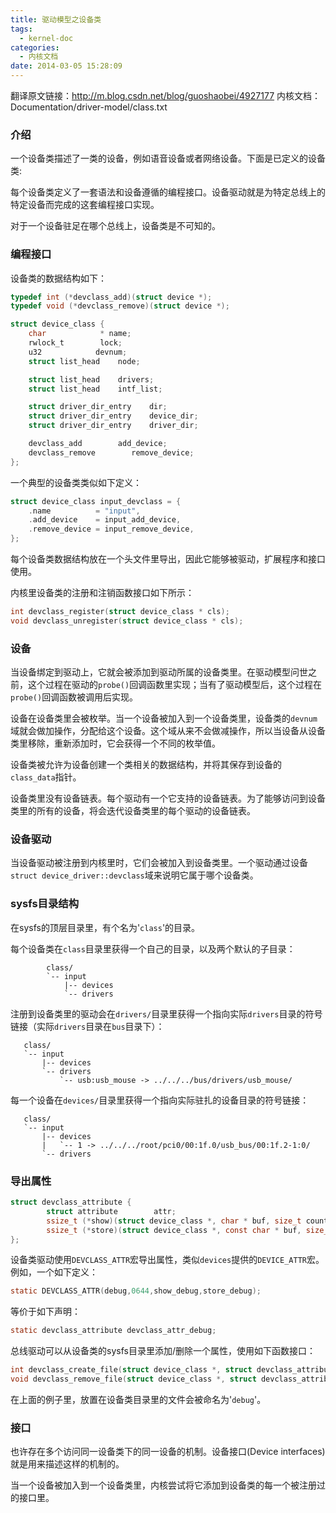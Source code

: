 ```yaml
---
title: 驱动模型之设备类
tags:
  - kernel-doc
categories:
  - 内核文档
date: 2014-03-05 15:28:09
---
```


翻译原文链接：<http://m.blog.csdn.net/blog/guoshaobei/4927177>
内核文档：Documentation/driver-model/class.txt
<!--more-->

### 介绍

一个设备类描述了一类的设备，例如语音设备或者网络设备。下面是已定义的设备类:

<Insert List of Device Classes Here>

每个设备类定义了一套语法和设备遵循的编程接口。设备驱动就是为特定总线上的特定设备而完成的这套编程接口实现。

对于一个设备驻足在哪个总线上，设备类是不可知的。

### 编程接口

设备类的数据结构如下：
```c
typedef int (*devclass_add)(struct device *);
typedef void (*devclass_remove)(struct device *);

struct device_class {
    char            * name;
    rwlock_t        lock;
    u32            devnum;
    struct list_head    node;

    struct list_head    drivers;
    struct list_head    intf_list;

    struct driver_dir_entry    dir;
    struct driver_dir_entry    device_dir;
    struct driver_dir_entry    driver_dir;

    devclass_add        add_device;
    devclass_remove        remove_device;
};
```
一个典型的设备类类似如下定义：
```c
struct device_class input_devclass = {
    .name          = "input",
    .add_device    = input_add_device,
    .remove_device = input_remove_device,
};
```
每个设备类数据结构放在一个头文件里导出，因此它能够被驱动，扩展程序和接口使用。

内核里设备类的注册和注销函数接口如下所示：
```c
int devclass_register(struct device_class * cls);
void devclass_unregister(struct device_class * cls);
```

### 设备

当设备绑定到驱动上，它就会被添加到驱动所属的设备类里。在驱动模型问世之前，这个过程在驱动的`probe()`回调函数里实现；当有了驱动模型后，这个过程在`probe()`回调函数被调用后实现。

设备在设备类里会被枚举。当一个设备被加入到一个设备类里，设备类的`devnum`域就会做加操作，分配给这个设备。这个域从来不会做减操作，所以当设备从设备类里移除，重新添加时，它会获得一个不同的枚举值。

设备类被允许为设备创建一个类相关的数据结构，并将其保存到设备的`class_data`指针。

设备类里没有设备链表。每个驱动有一个它支持的设备链表。为了能够访问到设备类里的所有的设备，将会迭代设备类里的每个驱动的设备链表。

### 设备驱动

当设备驱动被注册到内核里时，它们会被加入到设备类里。一个驱动通过设备`struct device_driver::devclass`域来说明它属于哪个设备类。

### sysfs目录结构

在sysfs的顶层目录里，有个名为'`class`'的目录。

每个设备类在`class`目录里获得一个自己的目录，以及两个默认的子目录：
```
        class/
        `-- input
            |-- devices
            `-- drivers
```
注册到设备类里的驱动会在`drivers/`目录里获得一个指向实际`drivers`目录的符号链接（实际`drivers`目录在`bus`目录下）：
```
   class/
   `-- input
       |-- devices
       `-- drivers
           `-- usb:usb_mouse -> ../../../bus/drivers/usb_mouse/
```

每一个设备在`devices/`目录里获得一个指向实际驻扎的设备目录的符号链接：
```
   class/
   `-- input
       |-- devices
       |   `-- 1 -> ../../../root/pci0/00:1f.0/usb_bus/00:1f.2-1:0/
       `-- drivers
```

### 导出属性

```c
struct devclass_attribute {
        struct attribute        attr;
        ssize_t (*show)(struct device_class *, char * buf, size_t count, loff_t off);
        ssize_t (*store)(struct device_class *, const char * buf, size_t count, loff_t off);
};
```
设备类驱动使用`DEVCLASS_ATTR`宏导出属性，类似`devices`提供的`DEVICE_ATTR`宏。
例如，一个如下定义：
```c
static DEVCLASS_ATTR(debug,0644,show_debug,store_debug);
```
等价于如下声明：
```c
static devclass_attribute devclass_attr_debug;
```
总线驱动可以从设备类的sysfs目录里添加/删除一个属性，使用如下函数接口：
```c
int devclass_create_file(struct device_class *, struct devclass_attribute *);
void devclass_remove_file(struct device_class *, struct devclass_attribute *);
```
在上面的例子里，放置在设备类目录里的文件会被命名为'`debug`'。

### 接口

也许存在多个访问同一设备类下的同一设备的机制。设备接口(Device interfaces)就是用来描述这样的机制的。

当一个设备被加入到一个设备类里，内核尝试将它添加到设备类的每一个被注册过的接口里。
